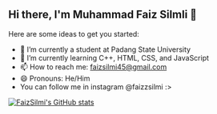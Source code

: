 ## Hi there, I'm Muhammad Faiz Silmli 👋


Here are some ideas to get you started:

- 🔭 I’m currently a student at Padang State University
- 🌱 I’m currently learning C++, HTML, CSS, and JavaScript
- 📫 How to reach me: faizsilmi45@gmail.com
- 😄 Pronouns: He/Him
- You can follow me in instagram @faizzsilmi :>

[![FaizSilmi's GitHub stats](https://github-readme-stats.vercel.app/api?username=FaizSilmi)](https://github.com/anuraghazra/github-readme-stats)
